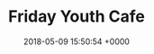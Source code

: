 ---
layout: young-people
title: Friday Youth Cafe
description: >
  Are you 13 years plus and looking for something to do on a Friday evening?
  Activities include arts & crafts, sports, cooking, games, guest speakers and trips.
times:
- Friday 6.30pm - 8.30pm
cost: 50p (includes refreshments)
location: St George's Community Centre
signup: false
date: 2018-05-09 15:50:54 +0000
---